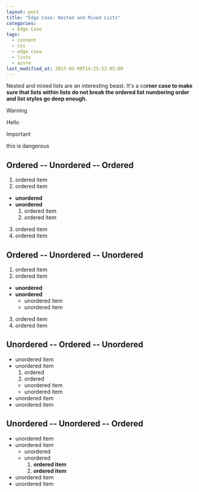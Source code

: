 ```yaml
---
layout: post
title: "Edge Case: Nested and Mixed Lists"
categories:
  - Edge Case
tags:
  - content
  - css
  - edge case
  - lists
  - azure
last_modified_at: 2017-03-09T14:25:52-05:00
---
```


Nested and mixed lists are an interesting beast. It's a co**rner case to make sure that lists within lists do not break the ordered list numbering order and list styles go deep enough.**


> [!WARNING]
> Hello


> [!IMPORTANT]
> this is dangerous
> 

## Ordered -- Unordered -- Ordered

1. ordered item
2. ordered item
  * **unordered**
  * **unordered**
    1. ordered item
    2. ordered item
3. ordered item
4. ordered item

## Ordered -- Unordered -- Unordered

1. ordered item
2. ordered item
  * **unordered**
  * **unordered**
    * unordered item
    * unordered item
3. ordered item
4. ordered item

## Unordered -- Ordered -- Unordered

* unordered item
* unordered item
  1. ordered
  2. ordered
    * unordered item
    * unordered item
* unordered item
* unordered item

## Unordered -- Unordered -- Ordered

* unordered item
* unordered item
  * unordered
  * unordered
    1. **ordered item**
    2. **ordered item**
* unordered item
* unordered item
